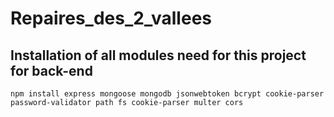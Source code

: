 # Repaires_des_2_vallees

## Installation of all modules need for this project for back-end

```
npm install express mongoose mongodb jsonwebtoken bcrypt cookie-parser password-validator path fs cookie-parser multer cors
```